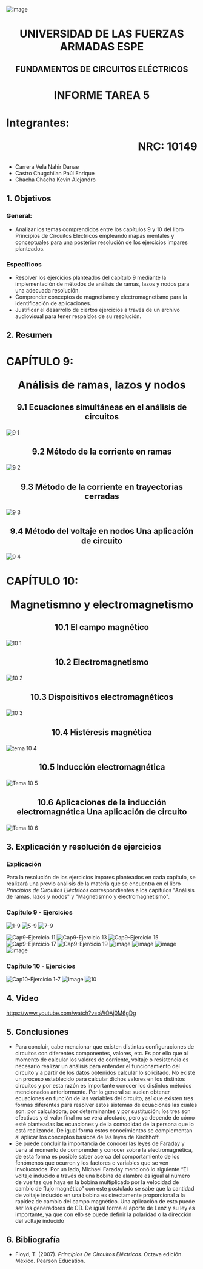 ![image](https://user-images.githubusercontent.com/93786746/140656495-1e9017c5-1622-4145-a547-0ebbe5014f3d.png)
# <p align=center> UNIVERSIDAD DE LAS FUERZAS ARMADAS ESPE 
## <p align=center> FUNDAMENTOS DE CIRCUITOS ELÉCTRICOS
# <p align=center>  INFORME TAREA 5
# Integrantes: <p align=right> NRC: 10149
* Carrera Vela Nahir Danae
* Castro Chugchilan Paúl Enrique
* Chacha Chacha Kevin Alejandro
## 1. Objetivos
  ### General: 
  * Analizar los temas comprendidos entre los capítulos 9 y 10 del libro Principios de Circuitos Eléctricos empleando mapas mentales y conceptuales para una posterior resolución de los ejercicios impares planteados.
  ### Específicos
  *  Resolver los ejercicios planteados del capítulo 9 mediante la implementación de métodos de análisis de ramas, lazos y nodos para una adecuada resolución. 
  *  Comprender conceptos de magnetisme y electromagnetismo para la identificación de aplicaciones.
  *  Justificar el desarrollo de ciertos ejercicios a través de un archivo audiovisual para tener respaldos de su resolución.
## 2. Resumen
  # CAPÍTULO 9: <p align=center> Análisis de ramas, lazos y nodos
## <p align=center> 9.1 Ecuaciones simultáneas en el análisis de circuitos
![9 1](https://user-images.githubusercontent.com/93829962/148790549-0ab67766-53b1-490c-abd8-8385a31e141f.jpeg)

## <p align=center> 9.2 Método de la corriente en ramas
![9 2](https://user-images.githubusercontent.com/93829962/148790567-1eb313f1-3933-4620-8990-4d9e8cbbae18.jpeg)

## <p align=center> 9.3 Método de la corriente en trayectorias cerradas
![9 3](https://user-images.githubusercontent.com/93829962/148790602-c8b43c0f-0162-475a-b823-3d8dfe329bbb.jpeg)

## <p align=center> 9.4  Método del voltaje en nodos Una aplicación de circuito 
![9 4](https://user-images.githubusercontent.com/93786746/148866572-4a75abdc-43a7-4100-8b99-48877d19d196.png)


  # CAPÍTULO 10: <p align=center> Magnetismno y electromagnetismo
## <p align=center> 10.1 El campo magnético
![10 1](https://user-images.githubusercontent.com/93786746/148866586-7cc21531-2342-45b4-9152-4389408fdfea.png)

## <p align=center> 10.2 Electromagnetismo
![10 2](https://user-images.githubusercontent.com/93786746/148866599-ee0983a6-a4dd-4eaf-a770-c7e0ee84bb47.png)

## <p align=center> 10.3 Dispoisitivos electromagnéticos
![10 3](https://user-images.githubusercontent.com/93786746/148866610-aab3cd1a-852f-446f-93fb-87f27d359176.png)

## <p align=center> 10.4  Histéresis magnética
![tema 10 4](https://user-images.githubusercontent.com/93829976/148814599-53559f21-7e83-44e9-89ae-4f6c2b05c7d1.jpeg)
## <p align=center> 10.5  Inducción electromagnética
![Tema 10 5](https://user-images.githubusercontent.com/93829976/148814615-601b9b3d-d57d-4299-a84b-ff1af5b8b0ca.jpeg)
## <p align=center> 10.6  Aplicaciones de la inducción electromagnética Una aplicación de circuito
![Tema 10 6](https://user-images.githubusercontent.com/93829976/148814632-3fc7957e-1558-405a-a1f2-1ea3162fad32.jpeg)
## 3. Explicación y resolución de ejercicios
  ### Explicación
   Para la resolución de los ejercicios impares planteados en cada capítulo, se realizará una previo análisis de la materia que se encuentra en el libro _Principios de Circuitos Eléctricos_ correspondientes a los capítulos "Análisis de ramas, lazos y nodos" y "Magnetismno y electromagnetismo".
  ### Capítulo 9 - Ejercicios
![1-9](https://user-images.githubusercontent.com/93786746/148886512-52e1d52b-5ec4-4716-833f-dc81a37059ac.PNG)
![5-9](https://user-images.githubusercontent.com/93786746/148886520-708a19d8-4d34-46da-ba33-6c57844488ec.PNG)
![7-9](https://user-images.githubusercontent.com/93786746/148886528-28859716-ccad-4644-8b40-6f2b0bdac262.PNG)
 

![Cap9-Ejercicio 11](https://user-images.githubusercontent.com/93829976/148883285-e51669b9-8704-4ac6-a75c-636105302a39.png)
![Cap9-Ejercicio 13](https://user-images.githubusercontent.com/93829976/148883307-91314164-5c4e-4347-a888-8f6f077a887e.png)
![Cap9-Ejercicio 15](https://user-images.githubusercontent.com/93829976/148883324-b4bb48b4-71ff-4058-a515-0ff0efff68b0.png)
![Cap9-Ejercicio 17](https://user-images.githubusercontent.com/93829976/148883336-b76c50e2-e71a-479a-ae9d-3cb46675bbe8.png)
![Cap9-Ejercicio 19](https://user-images.githubusercontent.com/93829976/148883345-25f1fae3-042f-41c9-8860-ee0b346cb5df.png)
![image](https://user-images.githubusercontent.com/93829962/148851961-c81b3c42-1f74-49cf-a995-529e1b87cdf5.png)
![image](https://user-images.githubusercontent.com/93829962/148852057-11e50153-67ff-4c71-9692-32ba2e652c4a.png)
![image](https://user-images.githubusercontent.com/93829962/148852107-469da7e2-cfc6-49f0-9e81-0826c5e2f7c6.png)
![image](https://user-images.githubusercontent.com/93829962/148852232-e6464eeb-0e6e-43d3-8d6c-112ad6edff84.png)

  ### Capítulo 10 - Ejercicios
![Cap10-Ejercicio 1-7](https://user-images.githubusercontent.com/93829976/148883380-1b507f67-c354-4fe1-b838-d3cb32edc9ad.png)
![image](https://user-images.githubusercontent.com/93829962/148852297-e50fa8ce-d9c3-449f-8b53-bae99c969c55.png)
![10](https://user-images.githubusercontent.com/93786746/148886534-464c7353-8b4e-455c-817f-47995ffd6cb4.PNG)


## 4. Video
https://www.youtube.com/watch?v=oWOAj0M6gDg
## 5. Conclusiones
  * Para concluir, cabe mencionar que existen distintas configuraciones de circuitos con diferentes componentes, valores, etc. Es por ello que al momento de calcular los valores de corriente, voltaje o resistencia es necesario realizar un análisis para entender el funcionamiento del circuito y a partir de los datos obtenidos calcular lo solicitado. No existe un proceso establecido para calcular dichos valores en los distintos circuitos y por esta razón es importante conocer los distintos métodos mencionados anteriormente. Por lo general se suelen obtener ecuaciones en función de las variables del circuito, así que existen tres formas diferentes para resolver estos sistemas de ecuaciones las cuales son: por calculadora, por determinantes y por sustitución; los tres son efectivos y el valor final no se verá afectado, pero ya depende de cómo esté planteadas las ecuaciones y de la comodidad de la persona que lo está realizando. De igual forma estos conocimientos se complementan al aplicar los conceptos básicos de las leyes de Kirchhoff. 
  * Se puede concluir la importancia de conocer las leyes de Faraday y Lenz al momento de comprender y conocer sobre la electromagnética, de esta forma es posible saber acerca del comportamiento de los fenómenos que ocurren y los factores o variables que se ven involucrados. Por un lado, Michael Faraday mencionó lo siguiente “El voltaje inducido a través de una bobina de alambre es igual al número de vueltas que haya en la bobina multiplicado por la velocidad de cambio de flujo magnético” con este postulado se sabe que la cantidad de voltaje inducido en una bobina es directamente proporcional a la rapidez de cambio del campo magnético. Una aplicación de esto puede ser los generadores de CD. De igual forma el aporte de Lenz y su ley es importante, ya que con ello se puede definir la polaridad o la dirección del voltaje inducido
## 6. Bibliografía
  * Floyd, T. (2007). _Principios De Circuitos Eléctricos_. Octava edición. México. Pearson Education.
